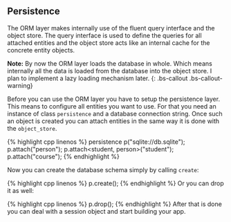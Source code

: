 ## Persistence

The ORM layer makes internally use of the fluent query interface and the object store. The
query interface is used to define the queries for all attached entities and the object store
acts like an internal cache for the concrete entity objects.

**Note:** By now the ORM layer loads the database in whole. Which means internally all the
data is loaded from the database into the object store. I plan to implement a lazy loading
mechanism later.
{: .bs-callout .bs-callout-warning}

Before you can use the ORM layer you have to setup the persistence layer. This means to
configure all entities you want to use. For that you need an instance of class
```persistence``` and a database connection string.
Once such an object is created you can attach entities in the same way it is done with
the ```object_store```.

{% highlight cpp linenos %}
    persistence p("sqlite://db.sqlite");
    p.attach<person>("person");
    p.attach<student, person>("student");
    p.attach<course>("course");
{% endhighlight %}

Now you can create the database schema simply by calling ```create```:

{% highlight cpp linenos %}
    p.create();
{% endhighlight %}
Or you can drop it as well:

{% highlight cpp linenos %}
    p.drop();
{% endhighlight %}
After that is done you can deal with a session object and start building your app.
